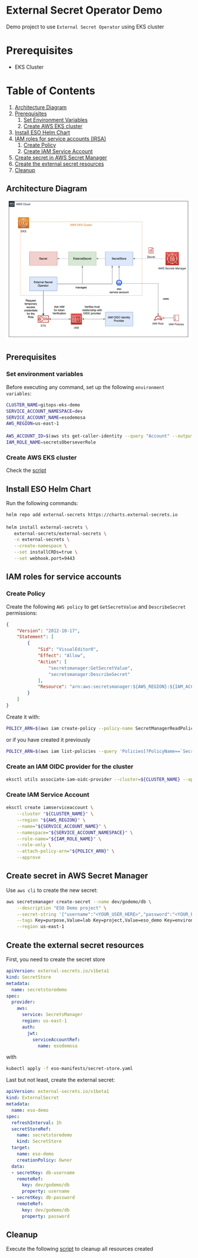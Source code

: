 # External Secret Operator Demo

Demo project to use `External Secret Operator` using EKS cluster

# Prerequisites

- EKS  Cluster

# Table of Contents
1. [Architecture Diagram](#architecture-diagram)
2. [Prerequisites](#prerequisites)
    1. [Set Environment Variables](#set-environment-variables)
    2. [Create AWS EKS cluster](#create-aws-eks-cluster)
3. [Install ESO Helm Chart](#install-eso-helm-chart)
4. [IAM roles for service accounts (IRSA)](#iam-roles-for-service-accounts-(irsa))
    1. [Create Policy](#create-policy)
    2. [Create IAM Service Account](#create-iam-service-account)        
5. [Create secret in AWS Secret Manager](#create-secret-in-aws-secret-manager)
6. [Create the external secret resources](#create-the-external-secret-resources)
7. [Cleanup](#cleanup)

## Architecture Diagram

![image](./diagram/eso-diagram.png)

## Prerequisites

### Set environment variables

Before executing any command, set up the following `environment variables`:

```sh
CLUSTER_NAME=gitops-eks-demo
SERVICE_ACCOUNT_NAMESPACE=dev
SERVICE_ACCOUNT_NAME=esodemosa
AWS_REGION=us-east-1

AWS_ACCOUNT_ID=$(aws sts get-caller-identity --query "Account" --output text)
IAM_ROLE_NAME=secretsOberseverRole
```

### Create AWS EKS cluster

Check the [script](./scripts/setup.sh)


## Install ESO Helm Chart

Run the following commands:

```sh
helm repo add external-secrets https://charts.external-secrets.io

helm install external-secrets \
   external-secrets/external-secrets \
   -n external-secrets \
   --create-namespace \
   --set installCRDs=true \
   --set webhook.port=9443
```

## IAM roles for service accounts

### Create Policy

Create the following `AWS policy` to get `GetSecretValue` and `DescribeSecret` permissions:


```json
{
    "Version": "2012-10-17",
    "Statement": [
        {
            "Sid": "VisualEditor0",
            "Effect": "Allow",
            "Action": [
                "secretsmanager:GetSecretValue",
                "secretsmanager:DescribeSecret"
            ],
            "Resource": "arn:aws:secretsmanager:${AWS_REGION}:${IAM_ACCOUNT_ID}:secret:*"
        }
    ]
}
```

Create it with:

```sh
POLICY_ARN=$(aws iam create-policy --policy-name SecretManagerReadPolicy --policy-document file://.policies/policy.json --output text)
```

or if you have created it previously

```sh
POLICY_ARN=$(aws iam list-policies --query 'Policies[?PolicyName==`SecretManagerReadPolicy`].Arn' --output text)
```

### Create an IAM OIDC provider for the cluster

```sh
eksctl utils associate-iam-oidc-provider --cluster=${CLUSTER_NAME} --approve
```

### Create IAM Service Account

```sh
eksctl create iamserviceaccount \
    --cluster "${CLUSTER_NAME}" \
    --region "${AWS_REGION}" \
    --name="${SERVICE_ACCOUNT_NAME}" \
    --namespace="${SERVICE_ACCOUNT_NAMESPACE}" \
    --role-name="${IAM_ROLE_NAME}" \
    --role-only \
    --attach-policy-arn="${POLICY_ARN}" \
    --approve    
```

## Create secret in AWS Secret Manager

Use `aws cli` to create the new secret:

```sh
aws secretsmanager create-secret --name dev/godemo/db \
    --description "ESO Demo project" \
    --secret-string '{"username":"<YOUR_USER_HERE>","password":"<YOUR_PASSWORD_HERE>"}' \
    --tags Key=purpose,Value=lab Key=project,Value=eso_demo Key=environment,Value=dev \
    --region us-east-1

```

## Create the external secret resources

First, you need to create the secret store

```yaml
apiVersion: external-secrets.io/v1beta1
kind: SecretStore
metadata:
  name: secretstoredemo
spec:
  provider:
    aws:
      service: SecretsManager
      region: us-east-1
      auth:
        jwt:
          serviceAccountRef:
            name: esodemosa
```

with

```sh
kubectl apply -f eso-manifests/secret-store.yaml
```

Last but not least, create the external secret:

```yaml
apiVersion: external-secrets.io/v1beta1
kind: ExternalSecret
metadata:
  name: eso-demo
spec:
  refreshInterval: 1h
  secretStoreRef:
    name: secretstoredemo
    kind: SecretStore
  target:
    name: eso-demo
    creationPolicy: Owner
  data:
  - secretKey: db-username
    remoteRef:
      key: dev/godemo/db
      property: username
  - secretKey: db-password
    remoteRef:
      key: dev/godemo/db
      property: password
```

## Cleanup

Execute the following [script](./scripts/cleanup.sh) to cleanup all resources created
